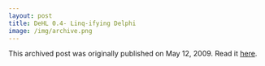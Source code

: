 ```yaml
---
layout: post
title: DeHL 0.4- Linq-ifying Delphi
image: /img/archive.png
---
```

This archived post was originally published on May 12, 2009. Read it [here](/alex.ciobanu.org/index85b3.html).
